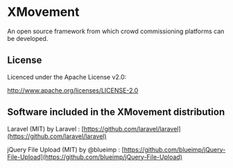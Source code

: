 XMovement
============
An open source framework from which crowd commissioning platforms can be developed.

License
----------------
Licenced under the Apache License v2.0:

http://www.apache.org/licenses/LICENSE-2.0

Software included in the XMovement distribution
----------------
Laravel (MIT) by Laravel : [https://github.com/laravel/laravel](https://github.com/laravel/laravel)

jQuery File Upload (MIT) by @blueimp : [https://github.com/blueimp/jQuery-File-Upload](https://github.com/blueimp/jQuery-File-Upload)
